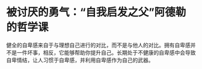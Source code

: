# 被讨厌的勇气：“自我启发之父”阿德勒的哲学课

健全的自卑感来自于与理想自己进行的对比，而不是与他人的对比。拥有自卑感并不是一件坏事，相反，它能够帮助你提升自己。长期处于不健康的自卑感中会导致自卑情结，让人习惯于自卑感，并利用自卑感作为自己的武器。